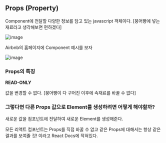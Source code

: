 ## Props (Property)

Component에 전달할 다양한 정보를 담고 있는 javascript 객체이다. [붕어빵에 넣는 재료라고 생각해보면 편하겠다]

![image](https://user-images.githubusercontent.com/88424067/193166253-9b743570-beca-48b7-b61a-bda8e0d891b5.png)

Airbnb의 홈페이지에 Component 예시를 보자

![image](https://user-images.githubusercontent.com/88424067/193166416-831d4e4b-0349-4960-bd31-6afb47a11620.png)

### Props의 특징

**READ-ONLY**

값을 변경할 수 없다. [붕어빵이 다 구어진 이후에 속재료를 바꿀 수 없다]

### 그렇다면 다른 Props 값으로 Element를 생성하려면 어떻게 해야할까?

새로운 값을 컴포넌트에 전달하여 새로운 Element를 생성해준다.

모든 리액트 컴포넌트는 Props를 직접 바꿀 수 없고 같은 Props에 대해서는 항상 같은 결과를 보여줄 것! 이라고 React Docs에 적혀있다.
